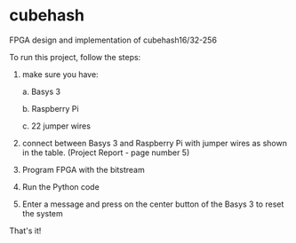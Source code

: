 # cubehash
FPGA design and implementation of cubehash16/32-256

To run this project, follow the steps:
1. make sure you have:
   
   
     a. Basys 3
     
     
     b. Raspberry Pi
     
     
     c. 22 jumper wires
     
     

2. connect between Basys 3 and Raspberry Pi with jumper wires as shown in the table. (Project Report - page number 5)

3. Program FPGA with the bitstream

4. Run the Python code

5. Enter a message and press on the center button of the Basys 3 to reset the system

That's it! 
